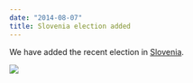 ```yaml
---
date: "2014-08-07"
title: Slovenia election added
---
```


We have added the recent election in [Slovenia](http://dev.parlgov.org/data/svn/election-parliament/2014-07-13/).

![](/images/parliament-germany.jpg)
